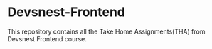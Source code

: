 # Devsnest-Frontend
This repository contains all the Take Home Assignments(THA) from Devsnest Frontend course.
